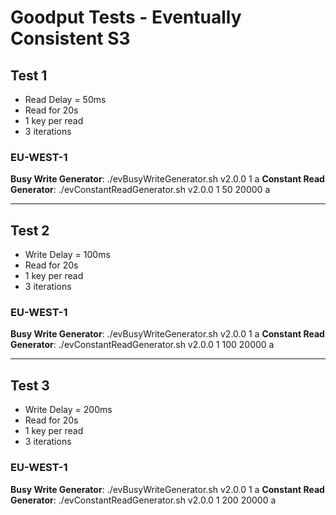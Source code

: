 # Goodput Tests - Eventually Consistent S3

## Test 1
- Read Delay = 50ms
- Read for 20s
- 1 key per read
- 3 iterations

### EU-WEST-1
**Busy Write Generator**: ./evBusyWriteGenerator.sh v2.0.0 1 a
**Constant Read Generator**: ./evConstantReadGenerator.sh v2.0.0 1 50 20000 a

---
## Test 2
- Write Delay = 100ms
- Read for 20s
- 1 key per read
- 3 iterations

### EU-WEST-1
**Busy Write Generator**: ./evBusyWriteGenerator.sh v2.0.0 1 a
**Constant Read Generator**: ./evConstantReadGenerator.sh v2.0.0 1 100 20000 a

---
## Test 3
- Write Delay = 200ms
- Read for 20s
- 1 key per read
- 3 iterations

### EU-WEST-1
**Busy Write Generator**: ./evBusyWriteGenerator.sh v2.0.0 1 a
**Constant Read Generator**: ./evConstantReadGenerator.sh v2.0.0 1 200 20000 a

